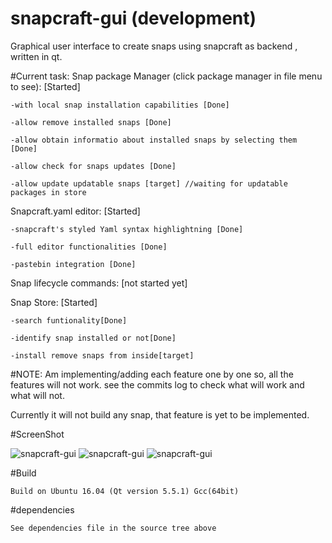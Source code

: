 # snapcraft-gui (development)
Graphical user interface to create snaps using snapcraft as backend , written in qt.

#Current task:
Snap package Manager (click package manager in file menu to see): [Started]

	-with local snap installation capabilities [Done]

	-allow remove installed snaps [Done]

	-allow obtain informatio about installed snaps by selecting them [Done]

	-allow check for snaps updates [Done]

	-allow update updatable snaps [target] //waiting for updatable packages in store

Snapcraft.yaml editor: [Started]
	
	-snapcraft's styled Yaml syntax highlightning [Done]
	
	-full editor functionalities [Done]
	
	-pastebin integration [Done]
	
Snap lifecycle commands: [not started yet]

Snap Store: [Started]
	
	-search funtionality[Done]
	
	-identify snap installed or not[Done]
	
	-install remove snaps from inside[target]
	

#NOTE:
Am implementing/adding each feature one by one so, all the features will not work. see the commits log to check what will work and what will not.

Currently it will not build any snap, that feature is yet to be implemented.


#ScreenShot

![snapcraft-gui](https://github.com/keshavbhatt/snapcraft-gui/blob/master/screenshots/sc1.png?raw=true)
![snapcraft-gui](https://github.com/keshavbhatt/snapcraft-gui/blob/master/screenshots/sc2.png?raw=true)
![snapcraft-gui](https://github.com/keshavbhatt/snapcraft-gui/blob/master/screenshots/sc3.png?raw=true)

#Build

	Build on Ubuntu 16.04 (Qt version 5.5.1) Gcc(64bit)

#dependencies

	See dependencies file in the source tree above

